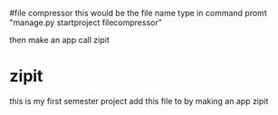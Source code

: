 #file compressor
this would be the file name 
type in command promt 
"manage.py startproject filecompressor"

then make an app call zipit
# zipit
this is my first semester project
add this file to by making an app zipit
